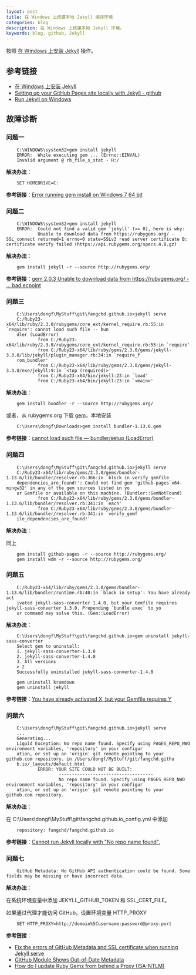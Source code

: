 ```yaml
---
layout: post
title: 在 Windows 上搭建本地 Jekyll 编译环境
categories: blog
description: 在 Windows 上搭建本地 Jekyll 环境。
keywords: blog, github, Jekyll
---
```


按照 [在 Windows 上安装 Jekyll](http://cn.yizeng.me/2013/05/10/setup-jekyll-on-windows/) 操作。  

## 参考链接

* [在 Windows 上安装 Jekyll](http://cn.yizeng.me/2013/05/10/setup-jekyll-on-windows/) 
* [Setting up your GitHub Pages site locally with Jekyll - github](https://help.github.com/articles/setting-up-your-github-pages-site-locally-with-jekyll/)  
* [Run Jekyll on Windows](http://jekyll-windows.juthilo.com/) 

## 故障诊断

### 问题一

        C:\WINDOWS\system32>gem install jekyll
        ERROR:  While executing gem ... (Errno::EINVAL)
        Invalid argument @ rb_file_s_stat - H:/

**解决办法**：

        SET HOMEDRIVE=C:

**参考链接**：[Error running gem install on Windows 7 64 bit](http://stackoverflow.com/questions/4987300/error-running-gem-install-on-windows-7-64-bit)

### 问题二

        C:\WINDOWS\system32>gem install jekyll
        ERROR:  Could not find a valid gem 'jekyll' (>= 0), here is why:
                Unable to download data from https://rubygems.org/ - SSL_connect returned=1 errno=0 state=SSLv3 read server certificate B: certificate verify failed (https://api.rubygems.org/specs.4.8.gz)

**解决办法**：

        gem install jekyll -r --source http://rubygems.org/

**参考链接**：[gem 2.0.3 Unable to download data from https://rubygems.org/ - ... bad ecpoint](https://github.com/rubygems/rubygems/issues/515)

### 问题三 

        C:\Users\dongf\MyStuff\git\fangchd.github.io>jekyll serve                                                     
        C:/Ruby23-x64/lib/ruby/2.3.0/rubygems/core_ext/kernel_require.rb:55:in `require': cannot load such file -- bun
        dler (LoadError)                                                                                              
                from C:/Ruby23-x64/lib/ruby/2.3.0/rubygems/core_ext/kernel_require.rb:55:in `require'                 
                from C:/Ruby23-x64/lib/ruby/gems/2.3.0/gems/jekyll-3.3.0/lib/jekyll/plugin_manager.rb:34:in `require_f
        rom_bundler'                                                                                                  
                from C:/Ruby23-x64/lib/ruby/gems/2.3.0/gems/jekyll-3.3.0/exe/jekyll:9:in `<top (required)>'           
                from C:/Ruby23-x64/bin/jekyll:23:in `load'                                                            
                from C:/Ruby23-x64/bin/jekyll:23:in `<main>'  

**解决办法**：

        gem install bundler -r --source http://rubygems.org/

或者，从 rubygems.org 下载 [gem](https://rubygems.org/gems/bundler)，本地安装

        C:\Users\dongf\Downloads>gem install bundler-1.13.6.gem

**参考链接**：[cannot load such file — bundler/setup (LoadError)](http://stackoverflow.com/questions/19061774/cannot-load-such-file-bundler-setup-loaderror#answer-34575728)

### 问题四

        C:\Users\dongf\MyStuff\git\fangchd.github.io>jekyll serve
        C:/Ruby23-x64/lib/ruby/gems/2.3.0/gems/bundler-1.13.6/lib/bundler/resolver.rb:366:in `block in verify_gemfile_
        dependencies_are_found!': Could not find gem 'github-pages x64-mingw32' in any of the gem sources listed in yo
        ur Gemfile or available on this machine. (Bundler::GemNotFound)
                from C:/Ruby23-x64/lib/ruby/gems/2.3.0/gems/bundler-1.13.6/lib/bundler/resolver.rb:341:in `each'
                from C:/Ruby23-x64/lib/ruby/gems/2.3.0/gems/bundler-1.13.6/lib/bundler/resolver.rb:341:in `verify_gemf
        ile_dependencies_are_found!'

**解决办法**：

同上

        gem install github-pages -r --source http://rubygems.org/
        gem install wdm -r --source http://rubygems.org/

### 问题五

        C:/Ruby23-x64/lib/ruby/gems/2.3.0/gems/bundler-1.13.6/lib/bundler/runtime.rb:40:in `block in setup': You have already act
        ivated jekyll-sass-converter 1.4.0, but your Gemfile requires jekyll-sass-converter 1.3.0. Prepending `bundle exec` to yo
        ur command may solve this. (Gem::LoadError)  

**解决办法**：

        C:\Users\dongf\MyStuff\git\fangchd.github.io>gem uninstall jekyll-sass-converter
        Select gem to uninstall:
        1. jekyll-sass-converter-1.3.0
        2. jekyll-sass-converter-1.4.0
        3. All versions
        > 2
        Successfully uninstalled jekyll-sass-converter-1.4.0  

        gem uninstall kramdown
        gem uninstall jekyll 

**参考链接**：[You have already activated X, but your Gemfile requires Y](http://stackoverflow.com/questions/6317980/you-have-already-activated-x-but-your-gemfile-requires-y)


### 问题六

        C:\Users\dongf\MyStuff\git\fangchd.github.io>jekyll serve
        ...
        Generating...
        Liquid Exception: No repo name found. Specify using PAGES_REPO_NWO environment variables, 'repository' in your configur
        ation, or set up an 'origin' git remote pointing to your github.com repository. in /Users/dongf/MyStuff/git/fangchd.githu
        b.io/_layouts/default.html
                ERROR: YOUR SITE COULD NOT BE BUILT:
                        ------------------------------------
                        No repo name found. Specify using PAGES_REPO_NWO environment variables, 'repository' in your configur
        ation, or set up an 'origin' git remote pointing to your github.com repository.

**解决办法**：

在 C:\Users\dongf\MyStuff\git\fangchd.github.io\_config.yml 中添加

        repository: fangchd/fangchd.github.io

**参考链接**：[Cannot run Jekyll locally with "No repo name found".](https://github.com/jekyll/jekyll/issues/4705#issuecomment-200991736)

### 问题七

        GitHub Metadata: No GitHub API authentication could be found. Some fields may be missing or have incorrect data.

**解决办法**：

在系统环境变量中添加 JEKYLL_GITHUB_TOKEN 和 SSL_CERT_FILE。 

如果通过代理才能访问 GitHub，设置环境变量 HTTP_PROXY

        SET HTTP_PROXY=http://domain%5Cusername:password@proxy:port

**参考链接**：

* [Fix the errors of GitHub Metadata and SSL certificate when running Jekyll serve](https://www.hieule.info/programming/fix-errors-github-metadata-ssl-certificate-running-jekyll-serve/)  
* [GitHub Module Shows Out-of-Date Metadata](https://github.com/DONGChuan/Yummy-Jekyll/issues/6)  
* [How do I update Ruby Gems from behind a Proxy (ISA-NTLM)](http://stackoverflow.com/questions/4418/how-do-i-update-ruby-gems-from-behind-a-proxy-isa-ntlm#answer-4431)
